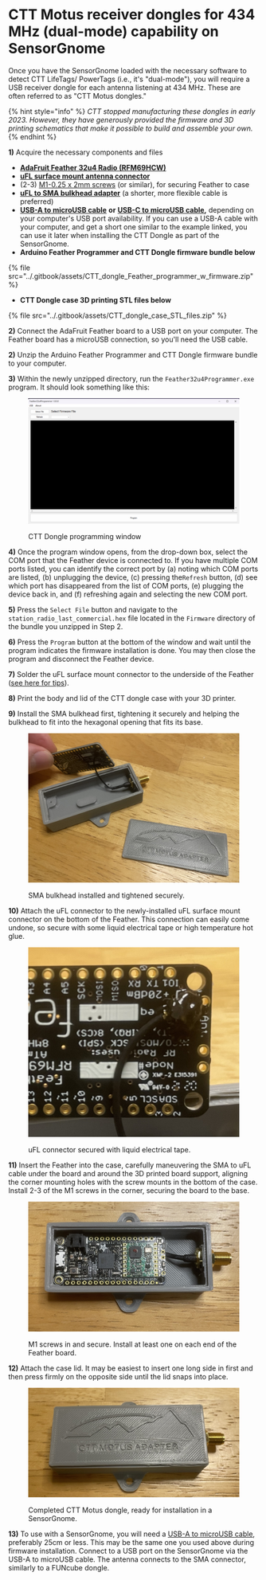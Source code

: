 # CTT Motus receiver dongles for 434 MHz (dual-mode) capability on SensorGnome

Once you have the SensorGnome loaded with the necessary software to detect CTT LifeTags/ PowerTags (i.e., it's "dual-mode"), you will require a USB receiver dongle for each antenna listening at 434 MHz. These are often referred to as "CTT Motus dongles." &#x20;

{% hint style="info" %}
_CTT stopped manufacturing these dongles in early 2023. However, they have generously provided the firmware and 3D printing schematics that make it possible to build and assemble your own._
{% endhint %}

**1)** Acquire the necessary components and files

* [**AdaFruit Feather 32u4 Radio (RFM69HCW)**](https://www.adafruit.com/product/3077)
* [**uFL surface mount antenna connector**](https://www.adafruit.com/product/1661)
* (2-3) [M1-0.25 x 2mm screws](https://www.amazon.com/uxcell-Stainless-Phillips-Furniture-Connection/dp/B0C1SCVNDZ?th=1) (or similar), for securing Feather to case
* [**uFL to SMA bulkhead adapter**](https://www.amazon.com/gp/product/B07P71FX45/ref=ox\_sc\_act\_title\_1?smid=A1TE63QTMAEOQO\&th=1) (a shorter, more flexible cable is preferred)
* [**USB-A to microUSB cable**](https://www.amazon.com/SABRENT-Charging-Android-Premium-Charger/dp/B011KMSNXM?th=1) **or** [**USB-C to microUSB cable**](https://www.adafruit.com/product/3879)**,** depending on your computer's USB port availability. If you can use a USB-A cable with your computer, and get a short one similar to the example linked, you can use it later when installing the CTT Dongle as part of the SensorGnome.
* **Arduino Feather Programmer and CTT Dongle firmware bundle below**

{% file src="../.gitbook/assets/CTT_dongle_Feather_programmer_w_firmware.zip" %}

* **CTT Dongle case 3D printing  STL files below**

{% file src="../.gitbook/assets/CTT_dongle_case_STL_files.zip" %}

**2)** Connect the AdaFruit Feather board to a USB port on your computer. The Feather board has a microUSB connection, so you'll need the USB cable.

**2)** Unzip the Arduino Feather Programmer and CTT Dongle firmware bundle to your computer.

**3)** Within the newly unzipped directory, run the `Feather32u4Programmer.exe` program. It should look something like this:

<figure><img src="../.gitbook/assets/image.png" alt=""><figcaption><p>CTT Dongle programming window</p></figcaption></figure>

**4)** Once the program window opens, from the drop-down box, select the COM port that the Feather device is connected to. If you have multiple COM ports listed, you can identify the correct port by (a) noting which COM ports are listed, (b) unplugging the device, (c) pressing the`Refresh` button, (d) see which port has disappeared from the list of COM ports, (e) plugging the device back in, and (f) refreshing again and selecting the new COM port.

**5)** Press the `Select File` button and navigate to the `station_radio_last_commercial.hex` file located in the `Firmware` directory of the bundle you unzipped in Step 2.

**6)** Press the `Program` button at the bottom of the window and wait until the program indicates the firmware installation is done. You may then close the program and disconnect the Feather device.

**7)** Solder the uFL surface mount connector to the underside of the Feather ([see here for tips](https://learn.adafruit.com/adafruit-feather-32u4-radio-with-rfm69hcw-module/antenna-options#ufl-antenna-2432562)).&#x20;

**8)** Print the body and lid of the CTT dongle case with your 3D printer.

**9)** Install the SMA bulkhead first, tightening it securely and helping the bulkhead to fit into the hexagonal opening that fits its base.&#x20;

<figure><img src="../.gitbook/assets/dongle_case.jpg" alt=""><figcaption><p>SMA bulkhead installed and tightened securely.</p></figcaption></figure>

**10)** Attach the uFL connector to the newly-installed uFL surface mount connector on the bottom of the Feather. This connection can easily come undone, so secure with some liquid electrical tape or high temperature hot glue.

<figure><img src="../.gitbook/assets/uFL_liquid_electrical_tape.jpg" alt=""><figcaption><p>uFL connector secured with liquid electrical tape.</p></figcaption></figure>

**11)** Insert the Feather into the case, carefully maneuvering the SMA to uFL cable under the board and around the 3D printed board support, aligning the corner mounting holes with the screw mounts in the bottom of the case. Install 2-3 of the M1 screws in the corner, securing the board to the base.

<figure><img src="../.gitbook/assets/dongle_screws_installed.jpg" alt=""><figcaption><p>M1 screws in and secure. Install at least one on each end of the Feather board.</p></figcaption></figure>

**12)** Attach the case lid. It may be easiest to insert one long side in first and then press firmly on the opposite side until the lid snaps into place.

<figure><img src="../.gitbook/assets/dongle_complete.jpg" alt=""><figcaption><p>Completed CTT Motus dongle, ready for installation in a SensorGnome.</p></figcaption></figure>

**13)** To use with a SensorGnome, you will need a [USB-A to microUSB cable](https://www.amazon.com/6in-Micro-USB-Cable-6-inches/dp/B003YKX6WM), preferably 25cm or less. This may be the same one you used above during firmware installation. Connect to a USB port on the SensorGnome via the USB-A to microUSB cable. The antenna connects to the SMA connector, similarly to a FUNcube dongle.&#x20;
